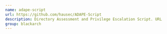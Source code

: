 ```yaml
---
name: adape-script
url: https://github.com/hausec/ADAPE-Script
description: Directory Assessment and Privilege Escalation Script. URL : https://github.com/hausec/ADAPE-Script Groups : blackarch blackarch-windows blackarch-exploitation
group: blackarch
---
```

